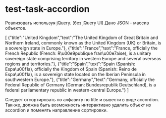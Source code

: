 # test-task-accordion
Реализовать используя jQuery. (без jQuery UI)
Дано JSON - массив объектов.

[
{"title":"United Kingdom","text":"The United Kingdom of Great Britain and Northern Ireland, commonly
known as the United Kingdom (UK) or Britain, is a sovereign state in Europe."},
{"title":"France","text":"France, officially the French Republic (French: R\u00e9publique fran\u00e7aise), is
a unitary sovereign state comprising territory in western Europe and several overseas regions and
territories."},
{"title":"Spain","text":"Spain (Spanish: Espa\u00f1a), officially the Kingdom of Spain (Spanish: Reino de
Espa\u00f1a), is a sovereign state located on the Iberian Peninsula in southwestern Europe."},
{"title":"Germany","text":"Germany, officially the Federal Republic of Germany (German: Bundesrepublik
Deutschland), is a federal parliamentary republic in western-central Europe."}
]

Следует отсортировать по алфавиту по title и вывести в виде accordion.
Так-же, должна быть возможность интерактивно удалить объект из accordion и поменять направление
сортировки.
